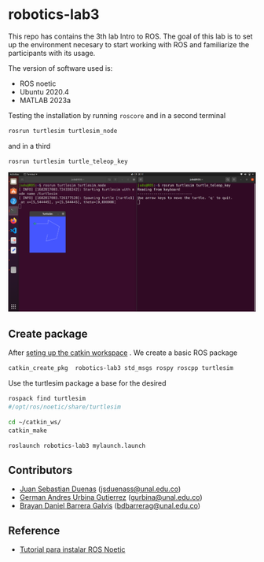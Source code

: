 # robotics-lab3
This repo has contains the 3th lab Intro to ROS. The goal of this lab is to set up the environment necesary to start working with ROS and familiarize the participants with its usage.

The version of software used is:
- ROS noetic  
- Ubuntu 2020.4 
- MATLAB 2023a

Testing the installation by running `roscore` and in a second terminal

```bash
rosrun turtlesim turtlesim_node
```

and in a third

```bash
rosrun turtlesim turtle_teleop_key 
```

![turtlesim](./media/turtlesim.png)

## Create package
After [seting up the catkin workspace](http://wiki.ros.org/catkin/Tutorials/create_a_workspace) . We create a basic ROS package

```bash
catkin_create_pkg  robotics-lab3 std_msgs rospy roscpp turtlesim
```

Use the turtlesim package a base for the desired 

```bash
rospack find turtlesim 
#/opt/ros/noetic/share/turtlesim
```


```bash
cd ~/catkin_ws/
catkin_make
```

```bash
roslaunch robotics-lab3 mylaunch.launch 
```

## Contributors
- [Juan Sebastian Duenas](https://github.com/jsduenass) (jsduenass@unal.edu.co)
- [German Andres Urbina Gutierrez](https://github.com/gurbinaUn)  (gurbina@unal.edu.co)
- [Brayan Daniel Barrera Galvis](https://github.com/brayandan) (bdbarrerag@unal.edu.co)

## Reference
- [Tutorial para instalar ROS Noetic](https://github.com/fegonzalez7/rob_unal_clase2)